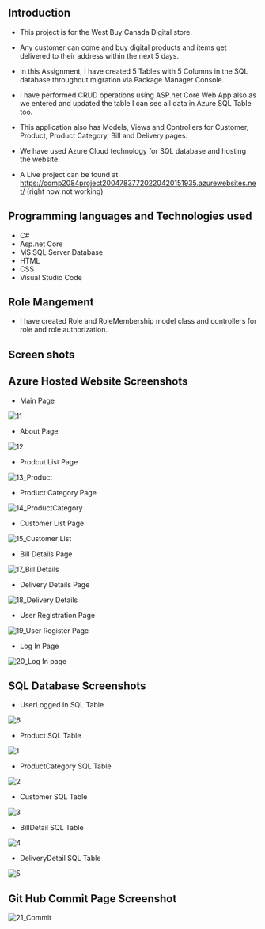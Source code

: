 ## Introduction
 - This project is for the West Buy Canada Digital store.
 - Any customer can come and buy digital products and items get delivered to their address within the next 5 days.
 
 - In this Assignment, I have created 5 Tables with 5 Columns in the SQL database throughout migration via Package Manager Console.
 - I have performed CRUD operations using ASP.net Core Web App also as we entered and updated the table I can see all data in Azure SQL Table too.
 - This application also has Models, Views and Controllers for Customer, Product, Product Category, Bill and Delivery pages.
 
 - We have used Azure Cloud technology for SQL database and hosting the website.
 - A Live project can be found at https://comp2084project20047837720220420151935.azurewebsites.net/ (right now not working)

## Programming languages and Technologies used
 - C#
 - Asp.net Core
 - MS SQL Server Database
 - HTML
 - CSS
 - Visual Studio Code

 ## Role Mangement
 - I have created Role and RoleMembership model class and controllers for role and role authorization.

## Screen shots

## Azure Hosted Website Screenshots

- Main Page

![11](https://user-images.githubusercontent.com/75551627/164350407-dd6375c6-4740-498a-93f6-99274c42ec3d.JPG)


- About Page

![12](https://user-images.githubusercontent.com/75551627/164350441-29c5e4a1-d822-4570-92ac-1b270cc27006.JPG)


- Prodcut List Page

![13_Product](https://user-images.githubusercontent.com/75551627/164351107-c78281bc-b9bc-4adc-acb9-60b1716a7651.JPG)


- Product Category Page

![14_ProductCategory](https://user-images.githubusercontent.com/75551627/164351119-cedd2f30-f78e-44e8-883d-655dcb9951f6.JPG)


- Customer List Page

![15_Customer List](https://user-images.githubusercontent.com/75551627/164351127-a7621ef2-b649-4398-a691-b91637b536d3.JPG)


- Bill Details Page

![17_Bill Details](https://user-images.githubusercontent.com/75551627/164351135-e922dc45-c29a-4bb1-88fe-386ea4a91354.JPG)


- Delivery Details Page

![18_Delivery Details](https://user-images.githubusercontent.com/75551627/164351138-2b5defb2-7e47-43b0-b158-bdd42a9c45dc.JPG)


- User Registration Page

![19_User Register Page](https://user-images.githubusercontent.com/75551627/164351145-66f1710d-4942-4375-83a3-eba99a2b3255.JPG)


- Log In Page

![20_Log In page](https://user-images.githubusercontent.com/75551627/164351160-036313e6-7ca6-4137-8107-1ecb2b540f09.JPG)


## SQL Database Screenshots

- UserLogged In SQL Table

![6](https://user-images.githubusercontent.com/75551627/164350354-02e11023-1699-46dc-b642-69ef129952e0.JPG)


- Product SQL Table

![1](https://user-images.githubusercontent.com/75551627/164350077-5ec8bd18-88aa-4deb-9157-149d75c3959c.JPG)


- ProductCategory SQL Table

![2](https://user-images.githubusercontent.com/75551627/164350126-071a6b3c-6d2f-4e9e-aab5-b8b0319bf599.JPG)


- Customer SQL Table

![3](https://user-images.githubusercontent.com/75551627/164350147-5bdd861b-5057-4c54-a786-4b526c9414d3.JPG)


- BillDetail SQL Table

![4](https://user-images.githubusercontent.com/75551627/164350313-7be92bff-6093-4de3-aabd-378df3b9e56a.JPG)


- DeliveryDetail SQL Table

![5](https://user-images.githubusercontent.com/75551627/164350317-bd9feec3-cf8b-4e8f-834b-bafe9aa42c5d.JPG)


## Git Hub Commit Page Screenshot

![21_Commit](https://user-images.githubusercontent.com/75551627/164351997-aa083216-b9e2-463c-9856-68dca6b0c044.JPG)


